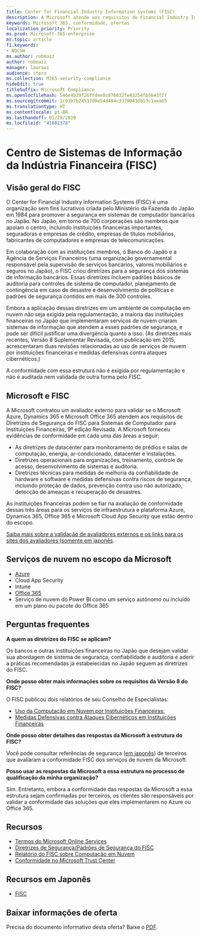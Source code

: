 ```yaml
---
title: Center for Financial Industry Information Systems (FISC)
description: A Microsoft atende aos requisitos do Financial Industry Information Systems v.8, padrão no Japão.
keywords: Microsoft 365, conformidade, ofertas
localization_priority: Priority
ms.prod: Microsoft-365-enterprise
ms.topic: article
f1.keywords:
- NOCSH
ms.author: robmazz
author: robmazz
manager: laurawi
audience: itpro
ms.collection: M365-security-compliance
hideEdit: true
titleSuffix: Microsoft Compliance
ms.openlocfilehash: 546e4b29f26ffdee8c876032fe83254fb5643fff
ms.sourcegitcommit: 1c91b7b24537d0e54d484c3379043db53c1aea65
ms.translationtype: HT
ms.contentlocale: pt-BR
ms.lasthandoff: 01/29/2020
ms.locfileid: "41602378"
---
```

# <a name="center-for-financial-industry-information-systems-fisc"></a>Centro de Sistemas de Informação da Indústria Financeira (FISC)

## <a name="fisc-overview"></a>Visão geral do FISC

O Center for Financial Industry Information Systems (FISC) é uma organização sem fins lucrativos criada pelo Ministério da Fazenda do Japão em 1984 para promover a segurança em sistemas de computador bancários no Japão. No Japão, em torno de 700 corporações são membros que apoiam o centro, incluindo instituições financeiras importantes, seguradoras e empresas de crédito, empresas de títulos mobiliários, fabricantes de computadores e empresas de telecomunicações.

Em colaboração com as instituições membros, o Banco do Japão e a Agência de Serviços Financeiros (uma organização governamental responsável pela supervisão de serviços bancários, valores mobiliários e seguros no Japão), o FISC criou diretrizes para a segurança dos sistemas de informação bancários. Essas diretrizes incluem padrões básicos de auditoria para controles de sistema de computador, planejamento de contingência em caso de desastre e desenvolvimento de políticas e padrões de segurança contidos em mais de 300 controles.

Embora a aplicação dessas diretrizes em um ambiente de computação em nuvem não seja exigida pela regulamentação, a maioria das instituições financeiras no Japão que implementaram serviços de nuvem criaram sistemas de informação que atendem a esses padrões de segurança, e pode ser difícil justificar uma divergência quanto a isso. (As diretrizes mais recentes, Versão 8 Suplementar Revisada, com publicação em 2015, acrescentaram duas revisões relacionadas ao uso de serviços de nuvem por instituições financeiras e medidas defensivas contra ataques cibernéticos.)

A conformidade com essa estrutura não é exigida por regulamentação e não é auditada nem validada de outra forma pelo FISC.

## <a name="microsoft-and-fisc"></a>Microsoft e FISC

A Microsoft contratou um avaliador externo para validar se o Microsoft Azure, Dynamics 365 e Microsoft Office 365 atendem aos requisitos de Diretrizes de Segurança do FISC para Sistemas de Computador para Instituições Financeiras, 9ª edição Revisada. A Microsoft forneceu evidências de conformidade em cada uma das áreas a seguir:

- As diretrizes de datacenter para monitoramento de prédios e salas de computação, energia, ar-condicionado, datacenter e instalações.
- Diretrizes operacionais para organizações, treinamento, controle de acesso, desenvolvimento de sistemas e auditoria.
- Diretrizes técnicas para medidas de melhoria da confiabilidade de hardware e software e medidas defensivas contra riscos de segurança, incluindo proteção de dados, prevenção contra uso não autorizado, detecção de ameaças e recuperação de desastres.

As instituições financeiras podem se fiar na avaliação de conformidade dessas três áreas para os serviços de infraestrutura e plataforma Azure, Dynamics 365, Office 365 e Microsoft Cloud App Security que estão dentro do escopo.

[Saiba mais sobre a validação de avaliadores externos e os links para os sites dos avaliadores (somente em japonês](https://cloudblogs.microsoft.com/industry-blog/ja-jp/financial-services/2018/05/11/fisc_v9/).

## <a name="microsoft-in-scope-cloud-services"></a>Serviços de nuvem no escopo da Microsoft

- [Azure](https://aka.ms/AzureCompliance)
- Cloud App Security
- Intune
- [Office 365](https://go.microsoft.com/fwlink/p/?LinkID=2077751)
- Serviço de nuvem do Power BI como um serviço autônomo ou incluído em um plano ou pacote do Office 365

## <a name="frequently-asked-questions"></a>Perguntas frequentes

**A quem as diretrizes do FISC se aplicam?**

Os bancos e outras instituições financeiras no Japão que desejam validar sua abordagem de sistema de segurança, confiabilidade e auditoria e aderir a práticas recomendadas já estabelecidas no Japão seguem as diretrizes do FISC.

**Onde posso obter mais informações sobre os requisitos da Versão 8 do FISC?**

O FISC publicou dois relatórios de seu Conselho de Especialistas:

- [Uso da Computação em Nuvem por Instituições Financeiras:](https://aka.ms/cloud-computing-report-en)
- [Medidas Defensivas contra Ataques Cibernéticos em Instituições Financeiras](https://aka.ms/cyberattack-counter)

**Onde posso obter detalhes das respostas da Microsoft à estrutura do FISC?**

Você pode consultar referências de segurança ([em japonês](https://aka.ms/microsoftresponsetofiscguidancejapanese)) de terceiros que avaliaram a conformidade FISC dos serviços de nuvem da Microsoft.

**Posso usar as respostas da Microsoft a essa estrutura no processo de qualificação da minha organização?**

Sim. Entretanto, embora a conformidade das respostas da Microsoft a essa estrutura sejam confirmadas por terceiros, os clientes são responsáveis por validar a conformidade das soluções que eles implementarem no Azure ou Office 365.

## <a name="resources"></a>Recursos

- [Termos do Microsoft Online Services](https://aka.ms/Online-Services-Terms)
- [Diretrizes de Segurança/Padrões de Segurança do FISC](https://www.fisc.or.jp/english)
- [Relatório do FISC sobre Computação em Nuvem](https://aka.ms/cloud-computing-report-en)
- [Conformidade no Microsoft Trust Center](https://www.microsoft.com/trust-center/compliance/compliance-overview)

## <a name="resources-in-japanese"></a>Recursos em Japonês

- [FISC](https://www.fisc.or.jp/)

## <a name="download-the-offering-backgrounder"></a>Baixar informações de oferta

Precisa do documento informativo desta oferta? Baixe o [PDF](https://download.microsoft.com/download/9/1/D/91D74F03-AA26-4D22-AB99-576FE9F88B58/FISC-Compliance.pdf).
